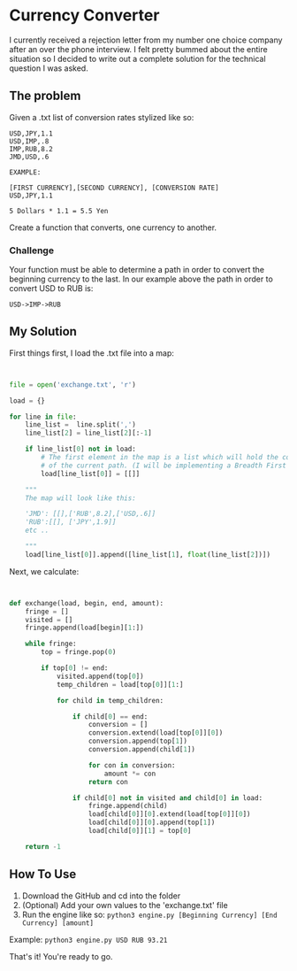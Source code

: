 # Currency Converter

I currently received a rejection letter from my number one choice company after an over the phone interview.
I felt pretty bummed about the entire situation so I decided to write out a complete solution for the technical question I was asked.

## The problem

Given a .txt list of conversion rates stylized like so:

```
USD,JPY,1.1
USD,IMP,.8
IMP,RUB,8.2
JMD,USD,.6

EXAMPLE:

[FIRST CURRENCY],[SECOND CURRENCY], [CONVERSION RATE]
USD,JPY,1.1

5 Dollars * 1.1 = 5.5 Yen
```

Create a function that converts, one currency to another.

### Challenge

Your function must be able to determine a path in order to convert the beginning currency to the last. In our example above the path in order to convert USD to RUB is:

```
USD->IMP->RUB
```

## My Solution

First things first, I load the .txt file into a map:

```python


file = open('exchange.txt', 'r')

load = {}

for line in file:
    line_list =  line.split(',')
    line_list[2] = line_list[2][:-1]

    if line_list[0] not in load:
        # The first element in the map is a list which will hold the conversion rates 
        # of the current path. (I will be implementing a Breadth First Search to  find the path)
        load[line_list[0]] = [[]]

    """
    The map will look like this:

    'JMD': [[],['RUB',8.2],['USD,.6]]
    'RUB':[[], ['JPY',1.9]]
    etc ..

    """
    load[line_list[0]].append([line_list[1], float(line_list[2])])
```

Next, we calculate:

```python


def exchange(load, begin, end, amount):
    fringe = []
    visited = []
    fringe.append(load[begin][1:])

    while fringe:
        top = fringe.pop(0)

        if top[0] != end:
            visited.append(top[0])
            temp_children = load[top[0]][1:]

            for child in temp_children:

                if child[0] == end:
                    conversion = []
                    conversion.extend(load[top[0]][0])
                    conversion.append(top[1])
                    conversion.append(child[1])

                    for con in conversion:
                        amount *= con
                    return con

                if child[0] not in visited and child[0] in load: 
                    fringe.append(child)
                    load[child[0]][0].extend(load[top[0]][0])
                    load[child[0]][0].append(top[1])
                    load[child[0]][1] = top[0]

    return -1

```

## How To Use

1. Download the GitHub and cd into the folder
2. (Optional) Add your own values to the 'exchange.txt' file
3. Run the engine like so: `python3 engine.py [Beginning Currency] [End Currency] [amount]`

Example: `python3 engine.py USD RUB 93.21`

That's it! You're ready to go.
